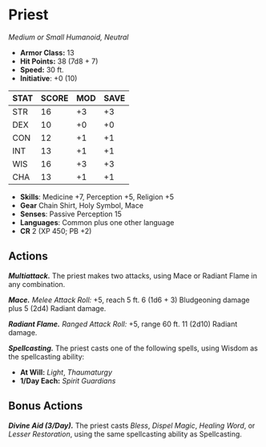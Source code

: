 # Priest

*Medium or Small Humanoid, Neutral*

- **Armor Class:** 13
- **Hit Points:** 38 (7d8 + 7)
- **Speed:** 30 ft.
- **Initiative**: +0 (10)

|STAT|SCORE|MOD|SAVE|
| --- | --- | --- | ---- |
| STR | 16 | +3 | +3 |
| DEX | 10 | +0 | +0 |
| CON | 12 | +1 | +1 |
| INT | 13 | +1 | +1 |
| WIS | 16 | +3 | +3 |
| CHA | 13 | +1 | +1 |

- **Skills**: Medicine +7, Perception +5, Religion +5
- **Gear** Chain Shirt, Holy Symbol, Mace
- **Senses**: Passive Perception 15
- **Languages**: Common plus one other language
- **CR** 2 (XP 450; PB +2)

## Actions

***Multiattack.*** The priest makes two attacks, using Mace or Radiant Flame in any combination.

***Mace.*** *Melee Attack Roll:* +5, reach 5 ft. 6 (1d6 + 3) Bludgeoning damage plus 5 (2d4) Radiant damage.

***Radiant Flame.*** *Ranged Attack Roll:* +5, range 60 ft. 11 (2d10) Radiant damage.

***Spellcasting.*** The priest casts one of the following spells, using Wisdom as the spellcasting ability:

- **At Will:** *Light*, *Thaumaturgy*
- **1/Day Each:** *Spirit Guardians*

## Bonus Actions

***Divine Aid (3/Day).*** The priest casts *Bless*, *Dispel Magic*, *Healing Word*, or *Lesser Restoration*, using the same spellcasting ability as Spellcasting.
